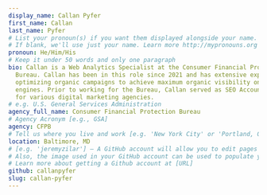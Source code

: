 ```yaml
---
display_name: Callan Pyfer
first_name: Callan
last_name: Pyfer
# List your pronoun(s) if you want them displayed alongside your name.
# If blank, we'll use just your name. Learn more http://mypronouns.org
pronoun: He/Him/His
# Keep it under 50 words and only one paragraph
bio: Callan is a Web Analytics Specialist at the Consumer Financial Protection
  Bureau. Callan has been in this role since 2021 and has extensive experience
  optimizing organic campaigns to achieve maximum organic visibility on search
  engines. Prior to working for the Bureau, Callan served as SEO Account Manager
  for various digital marketing agencies.
# e.g. U.S. General Services Administration
agency_full_name: Consumer Financial Protection Bureau
# Agency Acronym [e.g., GSA]
agency: CFPB
# Tell us where you live and work [e.g. 'New York City' or 'Portland, OR']
location: Baltimore, MD
# [e.g. 'jeremyzilar'] — A GitHub account will allow you to edit pages on Digital.gov.
# Also, the image used in your GitHub account can be used to populate your digital.gov profile photo.
# Learn more about getting a Github account at [URL]
github: callanpyfer
slug: callan-pyfer
---
```

